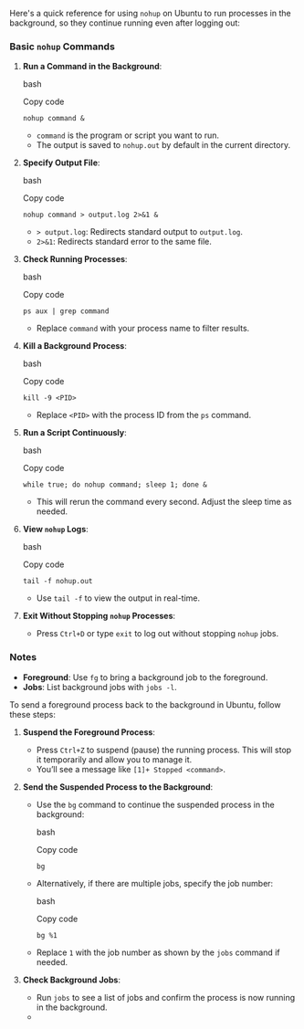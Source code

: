 Here's a quick reference for using `nohup` on Ubuntu to run processes in the background, so they continue running even after logging out:

### Basic `nohup` Commands

1. **Run a Command in the Background**:
    
    bash
    
    Copy code
    
    `nohup command &`
    
    - `command` is the program or script you want to run.
    - The output is saved to `nohup.out` by default in the current directory.
2. **Specify Output File**:
    
    bash
    
    Copy code
    
    `nohup command > output.log 2>&1 &`
    
    - `> output.log`: Redirects standard output to `output.log`.
    - `2>&1`: Redirects standard error to the same file.
3. **Check Running Processes**:
    
    bash
    
    Copy code
    
    `ps aux | grep command`
    
    - Replace `command` with your process name to filter results.
4. **Kill a Background Process**:
    
    bash
    
    Copy code
    
    `kill -9 <PID>`
    
    - Replace `<PID>` with the process ID from the `ps` command.
5. **Run a Script Continuously**:
    
    bash
    
    Copy code
    
    `while true; do nohup command; sleep 1; done &`
    
    - This will rerun the command every second. Adjust the sleep time as needed.
6. **View `nohup` Logs**:
    
    bash
    
    Copy code
    
    `tail -f nohup.out`
    
    - Use `tail -f` to view the output in real-time.
7. **Exit Without Stopping `nohup` Processes**:
    
    - Press `Ctrl+D` or type `exit` to log out without stopping `nohup` jobs.

### Notes

- **Foreground**: Use `fg` to bring a background job to the foreground.
- **Jobs**: List background jobs with `jobs -l`.

To send a foreground process back to the background in Ubuntu, follow these steps:

1. **Suspend the Foreground Process**:
    
    - Press `Ctrl+Z` to suspend (pause) the running process. This will stop it temporarily and allow you to manage it.
    - You’ll see a message like `[1]+ Stopped <command>`.
2. **Send the Suspended Process to the Background**:
    
    - Use the `bg` command to continue the suspended process in the background:
        
        bash
        
        Copy code
        
        `bg`
        
    - Alternatively, if there are multiple jobs, specify the job number:
        
        bash
        
        Copy code
        
        `bg %1`
        
    - Replace `1` with the job number as shown by the `jobs` command if needed.
3. **Check Background Jobs**:
    
    - Run `jobs` to see a list of jobs and confirm the process is now running in the background.
    - 